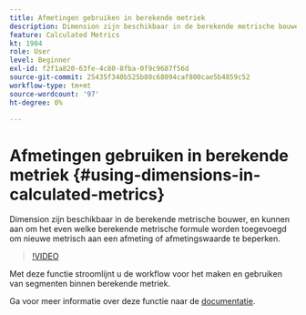 ```yaml
---
title: Afmetingen gebruiken in berekende metriek
description: Dimension zijn beschikbaar in de berekende metrische bouwer, en kunnen aan om het even welke berekende metrische formule worden toegevoegd om nieuwe metrisch aan een afmeting of afmetingswaarde te beperken.
feature: Calculated Metrics
kt: 1904
role: User
level: Beginner
exl-id: f2f1a820-63fe-4c80-8fba-0f9c9687f56d
source-git-commit: 25435f340b525b80c68094caf800cae5b4859c52
workflow-type: tm+mt
source-wordcount: '97'
ht-degree: 0%

---
```


# Afmetingen gebruiken in berekende metriek {#using-dimensions-in-calculated-metrics}

Dimension zijn beschikbaar in de berekende metrische bouwer, en kunnen aan om het even welke berekende metrische formule worden toegevoegd om nieuwe metrisch aan een afmeting of afmetingswaarde te beperken.

>[!VIDEO](https://video.tv.adobe.com/v/23723/?quality=12&learn=on)

Met deze functie stroomlijnt u de workflow voor het maken en gebruiken van segmenten binnen berekende metriek.

Ga voor meer informatie over deze functie naar de [documentatie](https://experienceleague.adobe.com/docs/analytics/components/calculated-metrics/calcmetric-workflow/cm-build-metrics.html?lang=en).
